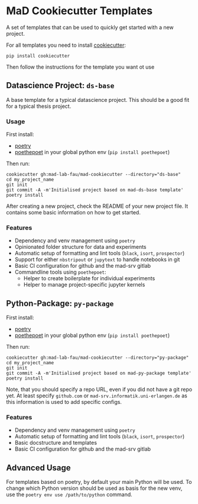 # MaD Cookiecutter Templates

A set of templates that can be used to quickly get started with a new project.

For all templates you need to install [cookiecutter](https://github.com/cookiecutter/cookiecutter/tree/master):

```
pip install cookiecutter
```

Then follow the instructions for the template you want ot use

## Datascience Project: `ds-base`

A base template for a typical datascience project.
This should be a good fit for a typical thesis project.

### Usage

First install:

- [poetry](https://python-poetry.org/docs/#installation)
- [poethepoet](https://github.com/nat-n/poethepoet) in your global python env (`pip install poethepoet`)

Then run:

```
cookiecutter gh:mad-lab-fau/mad-cookiecutter --directory="ds-base"
cd my_project_name
git init
git commit -A -m'Initialised project based on mad-ds-base template'
poetry install
```

After creating a new project, check the README of your new project file.
It contains some basic information on how to get started.

### Features

- Dependency and venv management using `poetry`
- Opinionated folder structure for data and experiments
- Automatic setup of formatting and lint tools (`black`, `isort`, `prospector`)
- Support for either `nbstripout` or `jupytext` to handle notebooks in git
- Basic CI configuration for github and the mad-srv gitlab
- Commandline tools using `poethepoet`:
    - Helper to create boilerplate for individual experiments
    - Helper to manage project-specific jupyter kernels

## Python-Package: `py-package`

First install:

- [poetry](https://python-poetry.org/docs/#installation)
- [poethepoet](https://github.com/nat-n/poethepoet) in your global python env (`pip install poethepoet`)

Then run:

```
cookiecutter gh:mad-lab-fau/mad-cookiecutter --directory="py-package"
cd my_project_name
git init
git commit -A -m'Initialised project based on mad-py-package template'
poetry install
```

Note, that you should specify a repo URL, even if you did not have a git repo yet.
At least specify `github.com` or `mad-srv.informatik.uni-erlangen.de` as this information is used to add specific configs.

### Features

- Dependency and venv management using `poetry`
- Automatic setup of formatting and lint tools (`black`, `isort`, `prospector`)
- Basic docstructure and templates
- Basic CI configuration for github and the mad-srv gitlab


## Advanced Usage

For templates based on poetry, by default your main Python will be used.
To change which Python version should be used as basis for the new venv, use the `poetry env use /path/to/python` command.

